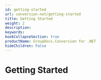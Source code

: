 ```yaml
---
id: getting-started
url: conversion-net/getting-started
title: Getting Started
weight: 2
description: 
keywords: 
bookCollapseSection: true
productName: GroupDocs.Conversion for .NET
hideChildren: False
---
```


# Getting Started
